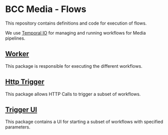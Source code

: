 # BCC Media - Flows

This repository contains definitions and code for execution of flows.

We use [Temporal IO](https://temporal.io) for managing and running workflows for Media pipelines.

## [Worker](/cmd/worker)

This package is responsible for executing the different workflows.

## [Http Trigger](/cmd/httpin)

This package allows HTTP Calls to trigger a subset of workflows.

## [Trigger UI](/cmd/trigger_ui)

This package contains a UI for starting a subset of workflows with specified parameters.
